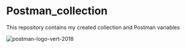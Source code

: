 # Postman_collection
This repository contains my created collection and Postman variables


![postman-logo-vert-2018](https://github.com/Artem-Mezhuev/Postman_collection/assets/116815884/26387b08-86d8-4147-b4ac-8dad94f3e582)
